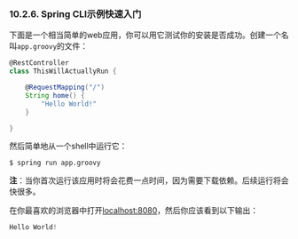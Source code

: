 ### 10.2.6. Spring CLI示例快速入门

下面是一个相当简单的web应用，你可以用它测试你的安装是否成功。创建一个名叫`app.groovy`的文件：
```groovy
@RestController
class ThisWillActuallyRun {

    @RequestMapping("/")
    String home() {
        "Hello World!"
    }

}
```
然后简单地从一个shell中运行它：
```shell
$ spring run app.groovy
```
**注**：当你首次运行该应用时将会花费一点时间，因为需要下载依赖。后续运行将会快很多。

在你最喜欢的浏览器中打开[localhost:8080](localhost:8080)，然后你应该看到以下输出：
```java
Hello World!
```
